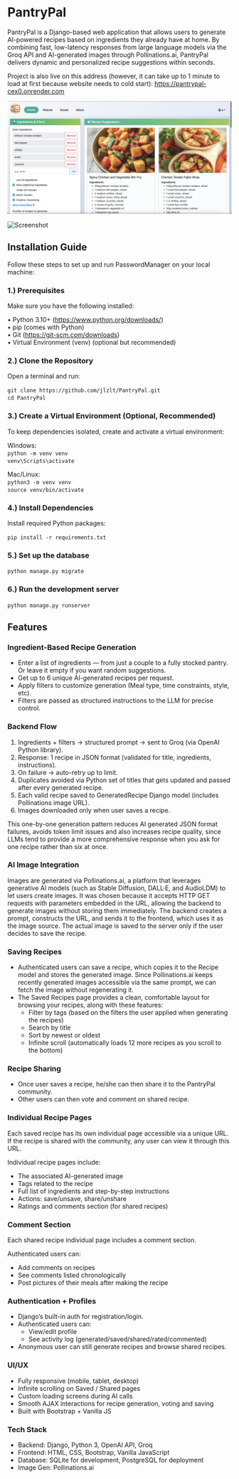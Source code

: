 # PantryPal

PantryPal is a Django-based web application that allows users to generate AI-powered recipes based on ingredients they already have at home. By combining fast, low-latency responses from large language models via the Groq API and AI-generated images through Pollinations.ai, PantryPal delivers dynamic and personalized recipe suggestions within seconds.

Project is also live on this address (however, it can take up to 1 minute to load at first because website needs to cold start): https://pantrypal-cex0.onrender.com

![Screenshot](/recipes/static/recipes/screenshot1.png)

![Screenshot](/recipes/static/recipes/screenshot2.png)

## Installation Guide

Follow these steps to set up and run PasswordManager on your local machine:

### 1.) Prerequisites
Make sure you have the following installed:

• Python 3.10+ (https://www.python.org/downloads/)  
• pip (comes with Python)  
• Git (https://git-scm.com/downloads)  
• Virtual Environment (venv) (optional but recommended)

### 2.) Clone the Repository
Open a terminal and run:  

`git clone https://github.com/jlzlt/PantryPal.git`  
`cd PantryPal`

### 3.) Create a Virtual Environment (Optional, Recommended)
To keep dependencies isolated, create and activate a virtual environment:

Windows:  
`python -m venv venv`  
`venv\Scripts\activate`  

Mac/Linux:  
`python3 -m venv venv`  
`source venv/bin/activate`  

### 4.) Install Dependencies
Install required Python packages:

`pip install -r requirements.txt`

### 5.) Set up the database

`python manage.py migrate`

### 6.) Run the development server

`python manage.py runserver`

## Features

### Ingredient-Based Recipe Generation

- Enter a list of ingredients — from just a couple to a fully stocked pantry. Or leave it empty if you want random suggestions.
- Get up to 6 unique AI-generated recipes per request.
- Apply filters to customize generation (Meal type, time constraints, style, etc).
- Filters are passed as structured instructions to the LLM for precise control.

### Backend Flow

1. Ingredients + filters → structured prompt → sent to Groq (via OpenAI Python library).
2. Response: 1 recipe in JSON format (validated for title, ingredients, instructions).
3. On failure → auto-retry up to limit.
4. Duplicates avoided via Python set of titles that gets updated and passed after every generated recipe.
5. Each valid recipe saved to GeneratedRecipe Django model (includes Pollinations image URL).
6. Images downloaded only when user saves a recipe.

This one-by-one generation pattern reduces AI generated JSON format failures, avoids token limit issues and also increases recipe quality, since LLMs tend to provide a more comprehensive response when you ask for one recipe rather than six at once.

### AI Image Integration

Images are generated via Pollinations.ai, a platform that leverages generative AI models (such as Stable Diffusion, DALL·E, and AudioLDM) to let users create images. It was chosen because it accepts HTTP GET requests with parameters embedded in the URL, allowing the backend to generate images without storing them immediately. The backend creates a prompt, constructs the URL, and sends it to the frontend, which uses it as the image source. The actual image is saved to the server only if the user decides to save the recipe.

### Saving Recipes

- Authenticated users can save a recipe, which copies it to the Recipe model and stores the generated image. Since Pollinations.ai keeps recently generated images accessible via the same prompt, we can fetch the image without regenerating it.
- The Saved Recipes page provides a clean, comfortable layout for browsing your recipes, along with these features:
  - Filter by tags (based on the filters the user applied when generating the recipes)
  - Search by title
  - Sort by newest or oldest
  - Infinite scroll (automatically loads 12 more recipes as you scroll to the bottom)
 
### Recipe Sharing

- Once user saves a recipe, he/she can then share it to the PantryPal community.
- Other users can then vote and comment on shared recipe.

### Individual Recipe Pages

Each saved recipe has its own individual page accessible via a unique URL. If the recipe is shared with the community, any user can view it through this URL.

Individual recipe pages include:
- The associated AI-generated image
- Tags related to the recipe
- Full list of ingredients and step-by-step instructions
- Actions: save/unsave, share/unshare
- Ratings and comments section (for shared recipes)

### Comment Section

Each shared recipe individual page includes a comment section.

Authenticated users can:
- Add comments on recipes
- See comments listed chronologically
- Post pictures of their meals after making the recipe

### Authentication + Profiles

- Django’s built-in auth for registration/login.
- Authenticated users can:
  - View/edit profile
  - See activity log (generated/saved/shared/rated/commented)
- Anonymous user can still generate recipes and browse shared recipes.

### UI/UX
- Fully responsive (mobile, tablet, desktop)
- Infinite scrolling on Saved / Shared pages
- Custom loading screens during AI calls
- Smooth AJAX interactions for recipe generation, voting and saving
- Built with Bootstrap + Vanilla JS

### Tech Stack

- Backend: Django, Python 3, OpenAI API, Groq
- Frontend:	HTML, CSS, Bootstrap, Vanilla JavaScript
- Database: SQLite for development, PostgreSQL for deployment
- Image Gen: Pollinations.ai
